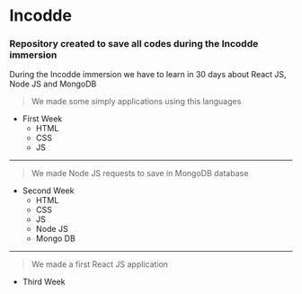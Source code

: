 # Incodde

### Repository created to save all codes during the Incodde immersion

During the Incodde immersion we have to learn in 30 days about React JS, Node JS and MongoDB 

> We made some simply applications using this languages
* First Week
  - HTML 
  - CSS 
  - JS
---

> We made Node JS requests to save in MongoDB database
* Second Week
   - HTML
   - CSS
   - JS
   - Node JS
   - Mongo DB

---
> We made a first React JS application
* Third Week


